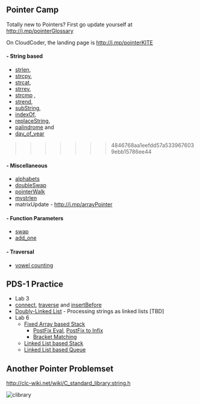 ## Pointer Camp

Totally new to Pointers? First go update yourself at http://j.mp/pointerGlossary

On CloudCoder, the landing page is http://j.mp/pointerKITE


#### - String based
- [strlen](http://j.mp/stringLenCC),
- [strcpy](http://j.mp/stringCopyCC),
- [strcat](http://j.mp/stringCatCC), 
- [strrev](https://cloudcoder.kgkite.ac.in/cloudcoder/#exercise?c=33,p=1200),
- [strcmp](http://j.mp/stringCompareCC) ,
- [strend](http://j.mp/stringEndCC), 
- [subString](https://cloudcoder.kgkite.ac.in/cloudcoder/#exercise?c=33,p=1204), 
- [indexOf](https://cloudcoder.kgkite.ac.in/cloudcoder/#exercise?c=33,p=1202),
- [replaceString](https://cloudcoder.kgkite.ac.in/cloudcoder/#exercise?c=33,p=1205),
- [palindrome](https://cloudcoder.kgkite.ac.in/cloudcoder/#exercise?c=33,p=1203) and
- [day_of_year](http://j.mp/dayYearCC) 

>>>>>>> 4846768aa1eefdd57a5339676039ebb15786ee44

#### - Miscellaneous 
- [alphabets](https://cloudcoder.kgisl.com/cloudcoder/#exercise?c=33,p=1208)
- [doubleSwap](http://cloudcoder.kgkite.ac.in/cloudcoder/#exercise?c=33,p=2484)
- [pointerWalk](http://cloudcoder.kgkite.ac.in/cloudcoder/#exercise?c=33,p=2551)
- [mystrlen](http://j.mp/strlenCC) 
-  matrixUpdate - http://j.mp/arrayPointer

#### - Function Parameters
- [swap](https://cloudcoder.kgkite.ac.in/cloudcoder/#exercise?c=33,p=924) 
- [add_one](https://cloudcoder.kgkite.ac.in/cloudcoder/#exercise?c=33,p=967) 

#### - Traversal
- [vowel counting](https://cloudcoder.kgkite.ac.in/cloudcoder/#exercise?c=33,p=1078)

## PDS-1 Practice
  - Lab 3
 - [connect](https://cloudcoder.kgisl.com/cloudcoder/#exercise?c=7,p=1191), [traverse](https://cloudcoder.kgisl.com/cloudcoder/#exercise?c=7,p=1190) and 
[insertBefore](https://cloudcoder.kgisl.com/cloudcoder/#exercise?c=7,p=1193)
 - [Doubly-Linked List](https://cloudcoder.kgisl.com/cloudcoder/#exercise?c=7,p=1189)
       - Processing strings as linked lists [TBD]
  - Lab 6 
    - [Fixed Array based Stack](https://cloudcoder.kgkite.ac.in/cloudcoder/#exercise?c=7,p=1115)
      - [PostFix Eval](https://cloudcoder.kgkite.ac.in/cloudcoder/#exercise?c=7,p=1120),  [PostFix to Infix](https://cloudcoder.kgkite.ac.in/cloudcoder/#exercise?c=7,p=1116)
      - [Bracket Matching](https://cloudcoder.kgkite.ac.in/cloudcoder/#exercise?c=7,p=1126)
    - [Linked List based Stack](https://cloudcoder.kgkite.ac.in/cloudcoder/#exercise?c=7,p=1162)
    - [Linked List based Queue](https://cloudcoder.kgkite.ac.in/cloudcoder/#exercise?c=7,p=1188)


## Another Pointer Problemset 

http://clc-wiki.net/wiki/C_standard_library:string.h

![clibrary]( http://j.mp/pointerProblems)
<!--stackedit_data:
eyJoaXN0b3J5IjpbLTEzOTczMjA2MDBdfQ==
-->